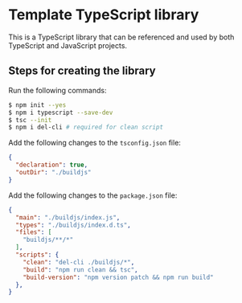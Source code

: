 # Template TypeScript library

This is a TypeScript library that can be referenced and used by both TypeScript and JavaScript projects.

## Steps for creating the library

Run the following commands:

```bash
$ npm init --yes
$ npm i typescript --save-dev
$ tsc --init
$ npm i del-cli # required for clean script
```

Add the following changes to the `tsconfig.json` file:

```JSON
{
  "declaration": true,
  "outDir": "./buildjs"
}
```

Add the following changes to the `package.json` file:

```JSON
{
  "main": "./buildjs/index.js",
  "types": "./buildjs/index.d.ts",
  "files": [
    "buildjs/**/*"
  ],
  "scripts": {
    "clean": "del-cli ./buildjs/*",
    "build": "npm run clean && tsc",
    "build-version": "npm version patch && npm run build"
  },
}
```
